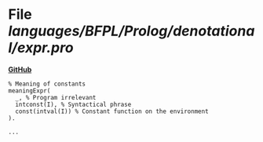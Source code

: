 # File _languages/BFPL/Prolog/denotational/expr.pro_
**[GitHub](https://github.com/softlang/yas/blob/master/languages/BFPL/Prolog/denotational/expr.pro)**
```
% Meaning of constants
meaningExpr(
  _, % Program irrelevant
  intconst(I), % Syntactical phrase
  const(intval(I)) % Constant function on the environment
).

...
```
